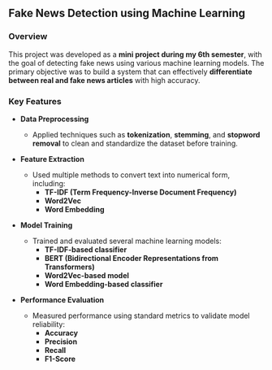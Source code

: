 ## Fake News Detection using Machine Learning

###  Overview
This project was developed as a **mini project during my 6th semester**, with the goal of detecting fake news using various machine learning models. The primary objective was to build a system that can effectively **differentiate between real and fake news articles** with high accuracy.

###  Key Features

- **Data Preprocessing**
  - Applied techniques such as **tokenization**, **stemming**, and **stopword removal** to clean and standardize the dataset before training.

- **Feature Extraction**
  - Used multiple methods to convert text into numerical form, including:
    - **TF-IDF (Term Frequency-Inverse Document Frequency)**
    - **Word2Vec**
    - **Word Embedding**

- **Model Training**
  - Trained and evaluated several machine learning models:
    - **TF-IDF-based classifier**
    - **BERT (Bidirectional Encoder Representations from Transformers)**
    - **Word2Vec-based model**
    - **Word Embedding-based classifier**

- **Performance Evaluation**
  - Measured performance using standard metrics to validate model reliability:
    - **Accuracy**
    - **Precision**
    - **Recall**
    - **F1-Score**
